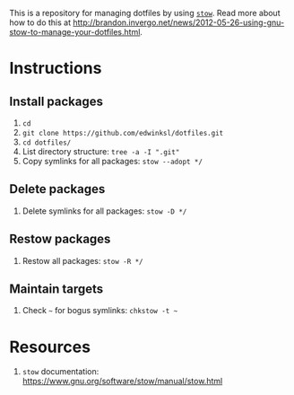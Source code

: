 This is a repository for managing dotfiles by using [`stow`](https://www.gnu.org/software/stow/). Read more about how to do this at http://brandon.invergo.net/news/2012-05-26-using-gnu-stow-to-manage-your-dotfiles.html.

# Instructions

## Install packages

1. `cd`
2. `git clone https://github.com/edwinksl/dotfiles.git`
3. `cd dotfiles/`
4. List directory structure: `tree -a -I ".git"`
5. Copy symlinks for all packages: `stow --adopt */`

## Delete packages

1. Delete symlinks for all packages: `stow -D */`

## Restow packages

1. Restow all packages: `stow -R */`

## Maintain targets

1. Check `~` for bogus symlinks: `chkstow -t ~`

# Resources
1. `stow` documentation: https://www.gnu.org/software/stow/manual/stow.html
